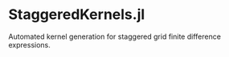 # StaggeredKernels.jl
Automated kernel generation for staggered grid finite difference expressions.
